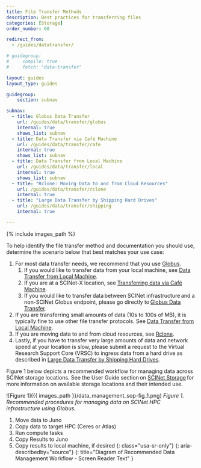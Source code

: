 ```yaml
---
title: File Transfer Methods
description: Best practices for transferring files
categories: [Storage]
order_number: 60

redirect_from: 
  - /guides/datatransfer/

# guidegroup:
#     compile: true
#     fetch: "data-transfer"

layout: guides
layout_type: guides

guidegroup:
    section: subnav

subnav:
  - title: Globus Data Transfer
    url: /guides/data/transfer/globus
    internal: true
    shows_list: subnav
  - title: Data Transfer via Café Machine
    url: /guides/data/transfer/cafe
    internal: true
    shows_list: subnav
  - title: Data Transfer from Local Machine
    url: /guides/data/transfer/local
    internal: true
    shows_list: subnav
  - title: "Rclone: Moving Data to and from Cloud Resources"
    url: /guides/data/transfer/rclone
    internal: true
  - title: "Large Data Transfer by Shipping Hard Drives"
    url: /guides/data/transfer/shipping
    internal: true

---
```


{% include images_path %}


To help identify the file transfer method and documentation you should use, determine the scenario below that best matches your use case: 
1. For most data transfer needs, we recommend that you use [Globus](/guides/data/transfer/globus).  
    1. If you would like to transfer data from your local machine, see [Data Transfer from Local Machine](/guides/data/transfer/local).
    1. If you are at a SCINet-X location, see [Transferring data via Café Machine](/guides/data/transfer/cafe).
    1. If you would like to transfer data between SCINet infrastructure and a non-SCINet Globus endpoint, please go directly to [Globus Data Transfer](/guides/data/transfer/globus).  
1. If you are transferring small amounts of data (10s to 100s of MB), it is typically fine to use other file transfer protocols. See [Data Transfer from Local Machine](/guides/data/transfer/local).
1. If you are moving data to and from cloud resources, see [Rclone](/guides/data/transfer/rclone).
1. Lastly, if you have to transfer very large amounts of data and network speed at your location is slow, please submit a request to the Virtual Research Support Core (VRSC) to ingress data from a hard drive as described in [Large Data Transfer by Shipping Hard Drives](/guides/data/transfer/shipping).

<!--excerpt-->

Figure 1 below depicts a recommended workflow for managing data across SCINet storage locations. See the User Guide section on [SCINet Storage](/guides/data/storage) for more information on available storage locations and their intended use.

![Figure 1]({{ images_path }}/data_management_sop-fig_1.png)
*Figure 1. Recommended procedures for managing data on SCINet HPC infrastructure using Globus.*

1. Move data to Juno
1. Copy data to target HPC (Ceres or Atlas)
1. Run compute tasks
1. Copy Results to Juno
1. Copy results to local machine, if desired
{: class="usa-sr-only"}
{: aria-describedby="source"}
{: title="Diagram of Recommended Data Management Workflow - Screen Reader Text" } 